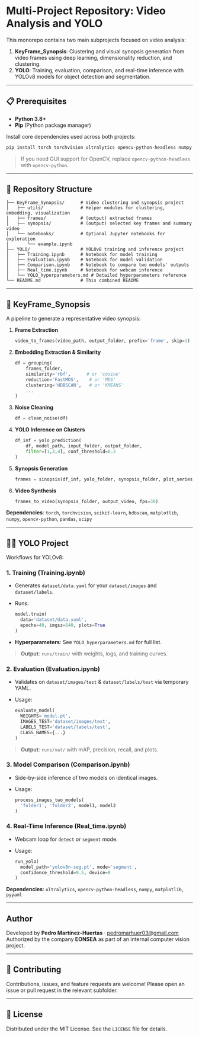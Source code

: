 # Multi-Project Repository: Video Analysis and YOLO

This monorepo contains two main subprojects focused on video analysis:

1. **KeyFrame\_Synopsis**: Clustering and visual synopsis generation from video frames using deep learning, dimensionality reduction, and clustering.
2. **YOLO**: Training, evaluation, comparison, and real-time inference with YOLOv8 models for object detection and segmentation.

---

## 📋 Prerequisites

* **Python 3.8+**
* **Pip** (Python package manager)

Install core dependencies used across both projects:

```bash
pip install torch torchvision ultralytics opencv-python-headless numpy matplotlib pyyaml scikit-learn hdbscan pandas tqdm scipy
```

> If you need GUI support for OpenCV, replace `opencv-python-headless` with `opencv-python`.

---

## 📂 Repository Structure

```text
├── KeyFrame_Synopsis/      # Video clustering and synopsis project
│   ├── utils/              # Helper modules for clustering, embedding, visualization
│   ├── frames/             # (output) extracted frames
│   ├── synopsis/           # (output) selected key frames and summary video
│   └── notebooks/          # Optional Jupyter notebooks for exploration
│       └── example.ipynb
├── YOLO/                   # YOLOv8 training and inference project
│   ├── Training.ipynb      # Notebook for model training
│   ├── Evaluation.ipynb    # Notebook for model validation
│   ├── Comparison.ipynb    # Notebook to compare two models' outputs
│   ├── Real_time.ipynb     # Notebook for webcam inference
│   └── YOLO_hyperparameters.md # Detailed hyperparameters reference
└── README.md               # This combined README
```

---

## 🔧 KeyFrame\_Synopsis

A pipeline to generate a representative video synopsis:

1. **Frame Extraction**

   ```python
   video_to_frames(video_path, output_folder, prefix='frame', skip=1)
   ```
2. **Embedding Extraction & Similarity**

   ```python
   df = grouping(
       frames_folder,
       similarity='rbf',      # or 'cosine'
       reduction='FastMDS',    # or 'MDS'
       clustering='HDBSCAN',   # or 'KMEANS'
       ...
   )
   ```
3. **Noise Cleaning**

   ```python
   df = clean_noise(df)
   ```
4. **YOLO Inference on Clusters**

   ```python
   df_inf = yolo_prediction(
       df, model_path, input_folder, output_folder,
       filter=[1,3,4], conf_threshold=0.2
   )
   ```
5. **Synopsis Generation**

   ```python
   frames = sinopsis(df_inf, yolo_folder, synopsis_folder, plot_series=True)
   ```
6. **Video Synthesis**

   ```python
   frames_to_video(synopsis_folder, output_video, fps=30)
   ```

**Dependencies**: `torch`, `torchvision`, `scikit-learn`, `hdbscan`, `matplotlib`, `numpy`, `opencv-python`, `pandas`, `scipy`

---

## 🏋️‍♂️ YOLO Project

Workflows for YOLOv8:

### 1. Training (Training.ipynb)

* Generates `dataset/data.yaml` for your `dataset/images` and `dataset/labels`.
* Runs:

  ```python
  model.train(
    data='dataset/data.yaml',
    epochs=40, imgsz=640, plots=True
  )
  ```
* **Hyperparameters**: See `YOLO_hyperparameters.md` for full list.

> **Output**: `runs/train/` with weights, logs, and training curves.

### 2. Evaluation (Evaluation.ipynb)

* Validates on `dataset/images/test` & `dataset/labels/test` via temporary YAML.
* Usage:

  ```python
  evaluate_model(
    WEIGHTS='model.pt',
    IMAGES_TEST='dataset/images/test',
    LABELS_TEST='dataset/labels/test',
    CLASS_NAMES={...}
  )
  ```

> **Output**: `runs/val/` with mAP, precision, recall, and plots.

### 3. Model Comparison (Comparison.ipynb)

* Side-by-side inference of two models on identical images.
* Usage:

  ```python
  process_images_two_models(
    'folder1', 'folder2', model1, model2
  )
  ```

### 4. Real-Time Inference (Real\_time.ipynb)

* Webcam loop for `detect` or `segment` mode.
* Usage:

  ```python
  run_yolo(
    model_path='yolov8n-seg.pt', mode='segment',
    confidence_threshold=0.5, device=0
  )
  ```

**Dependencies**: `ultralytics`, `opencv-python-headless`, `numpy`, `matplotlib`, `pyyaml`

---
## Author

Developed by **Pedro Martínez-Huertas** · pedromarhuer03@gmail.com
Authorized by the company **EONSEA** as part of an internal computer vision project.

---

## 🤝 Contributing

Contributions, issues, and feature requests are welcome! Please open an issue or pull request in the relevant subfolder.

---

## 📄 License

Distributed under the MIT License. See the `LICENSE` file for details.
